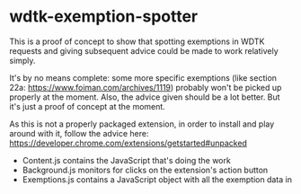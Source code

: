 # wdtk-exemption-spotter
This is a proof of concept to show that spotting exemptions in WDTK requests and giving subsequent advice could be made to work relatively simply.

It's by no means complete: some more specific exemptions (like section 22a: https://www.foiman.com/archives/1119) probably won't be picked up properly at the moment. Also, the advice given should be a lot better. But it's just a proof of concept at the moment.

As this is not a properly packaged extension, in order to install and play around with it, follow the advice here: https://developer.chrome.com/extensions/getstarted#unpacked

- Content.js contains the JavaScript that's doing the work
- Background.js monitors for clicks on the extension's action button
- Exemptions.js contains a JavaScript object with all the exemption data in
